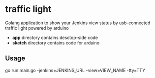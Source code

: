 # traffic light
Golang application to show your Jenkins view status by usb-connected traffic light powered by arduino
- **app** directory contains desctop-side code
- **sketch** directory contains code for arduino

## Usage
go run main.go -jenkins=JENKINS_URL -view=VIEW_NAME -tty=TTY
